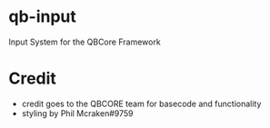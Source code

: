 # qb-input
Input System for the QBCore Framework

# Credit
- credit goes to the QBCORE team for basecode and functionality
- styling by Phil Mcraken#9759
